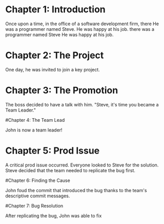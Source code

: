 # Chapter 1: Introduction

Once upon a time, in the office of a software development firm, there
He was a programmer named Steve. He was happy at his job.
there was a programmer named Steve
He was happy at his job.

# Chapter 2: The Project
One day, he was invited to join a key project.

# Chapter 3: The Promotion
The boss decided to have a talk with him. "Steve, it's time you became
a Team Leader."

#Chapter 4: The Team Lead

John is now a team leader!

# Chapter 5: Prod Issue
A critical prod issue occurred. Everyone looked to Steve for the solution.
Steve decided that the team needed to replicate the bug first.

#Chapter 6: Finding the Cause

John foud the commit that introduced the bug thanks to the team's descriptive 
commit messages.

#Chapter 7: Bug Resolution

After replicating the bug, John was able to fix 
